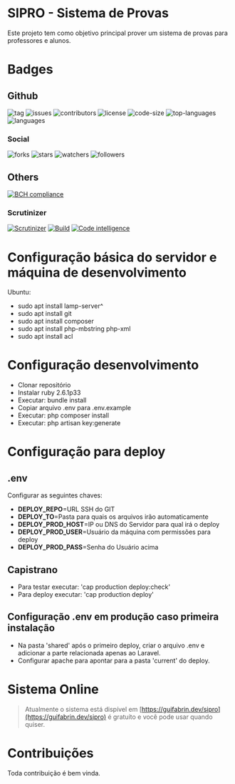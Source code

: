 # SIPRO - Sistema de Provas
Este projeto tem como objetivo principal prover um sistema de provas para professores e alunos.

# Badges
## Github
![tag](https://img.shields.io/github/tag/guifabrin/sipro.svg)
![issues](https://img.shields.io/github/issues/guifabrin/sipro.svg)
![contributors](https://img.shields.io/github/contributors/guifabrin/sipro.svg)
![license](https://img.shields.io/github/license/guifabrin/sipro.svg)
![code-size](https://img.shields.io/github/languages/code-size/guifabrin/sipro.svg)
![top-languages](https://img.shields.io/github/languages/top/guifabrin/sipro.svg)
![languages](https://img.shields.io/github/languages/count/guifabrin/sipro.svg)

### Social
![forks](https://img.shields.io/github/forks/guifabrin/sipro.svg?style=social)
![stars](https://img.shields.io/github/stars/guifabrin/sipro.svg?style=social)
![watchers](https://img.shields.io/github/watchers/guifabrin/sipro.svg?style=social)
![followers](https://img.shields.io/github/followers/guifabrin.svg?style=social)

## Others
[![BCH compliance](https://bettercodehub.com/edge/badge/guifabrin/sipro?branch=master)](https://bettercodehub.com/)
### Scrutinizer
[![Scrutinizer](https://scrutinizer-ci.com/g/guifabrin/sipro/badges/quality-score.png?b=master)](https://scrutinizer-ci.com/g/guifabrin/sipro/badges/quality-score.png?b=master)
[![Build](https://scrutinizer-ci.com/g/guifabrin/sipro/badges/build.png?b=master)](https://scrutinizer-ci.com/g/guifabrin/sipro/badges/build.png?b=master)
[![Code intelligence](https://scrutinizer-ci.com/g/guifabrin/sipro/badges/code-intelligence.svg?b=master)](https://scrutinizer-ci.com/g/guifabrin/sipro/badges/code-intelligence.svg?b=master)

# Configuração básica do servidor e máquina de desenvolvimento

Ubuntu:
- sudo apt install lamp-server^
- sudo apt install git
- sudo apt install composer
- sudo apt install php-mbstring php-xml
- sudo apt install acl

# Configuração desenvolvimento
- Clonar repositório
- Instalar ruby 2.6.1p33
- Executar: bundle install
- Copiar arquivo .env para .env.example
- Executar: php composer install
- Executar: php artisan key:generate

# Configuração para deploy
## .env
Configurar as seguintes chaves:

- **DEPLOY_REPO**=URL SSH do GIT
- **DEPLOY_TO**=Pasta para quais os arquivos irão automaticamente
- **DEPLOY_PROD_HOST**=IP ou DNS do Servidor para qual irá o deploy
- **DEPLOY_PROD_USER**=Usuário da máquina com permissões para deploy
- **DEPLOY_PROD_PASS**=Senha do Usuário acima

## Capistrano
- Para testar executar: 'cap production deploy:check'
- Para deploy executar: 'cap production deploy'

## Configuração .env em produção caso primeira instalação
- Na pasta 'shared' após o primeiro deploy, criar o arquivo .env e adicionar a parte relacionada apenas ao Laravel.
- Configurar apache para apontar para a pasta 'current' do deploy.

# Sistema Online
> Atualmente o sistema está dispível em [https://guifabrin.dev/sipro](https://guifabrin.dev/sipro) é gratuíto e você pode usar quando quiser.

# Contribuições
Toda contribuição é bem vinda.